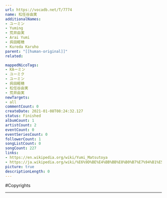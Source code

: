 ```yaml
---
url: https://vocadb.net/T/7774
name: 松任谷由実
additionalNames: 
- ユーミン
- Yuming
- 荒井由実
- Arai Yumi
- 呉田軽穂
- Kureda Karuho
parent: "[[human-original]]"
related:

mappedNicoTags:
- KAーミン
- ユーミク
- ユーミン
- 呉田軽穂
- 松任谷由実
- 荒井由実
newTargets:
- all
commentCount: 0
createDate: 2021-01-08T08:24:32.127
status: Finished
albumCount: 1
artistCount: 2
eventCount: 0
eventSeriesCount: 0
followerCount: 1
songListCount: 0
songCount: 227
links: 
- https://en.wikipedia.org/wiki/Yumi_Matsutoya
- https://ja.wikipedia.org/wiki/%E6%9D%BE%E4%BB%BB%E8%B0%B7%E7%94%B1%E5%AE%9F
picture: true
descriptionLength: 0
---
```


#Copyrights



---


